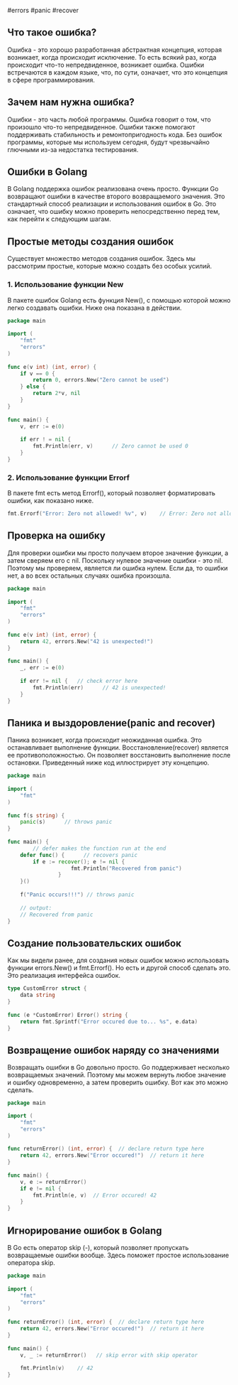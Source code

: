 #errors #panic #recover

## Что такое ошибка?

Ошибка - это хорошо разработанная абстрактная концепция, которая возникает, когда происходит исключение. То есть всякий раз, когда происходит что-то непредвиденное, возникает ошибка. Ошибки встречаются в каждом языке, что, по сути, означает, что это концепция в сфере программирования.

## Зачем нам нужна ошибка?

Ошибки - это часть любой программы. Ошибка говорит о том, что произошло что-то непредвиденное. Ошибки также помогают поддерживать стабильность и ремонтопригодность кода. Без ошибок программы, которые мы используем сегодня, будут чрезвычайно глючными из-за недостатка тестирования.

## Ошибки в Golang

В Golang поддержка ошибок реализована очень просто. Функции Go возвращают ошибки в качестве второго возвращаемого значения. Это стандартный способ реализации и использования ошибок в Go. Это означает, что ошибку можно проверить непосредственно перед тем, как перейти к следующим шагам.

## Простые методы создания ошибок

Существует множество методов создания ошибок. Здесь мы рассмотрим простые, которые можно создать без особых усилий.
### 1. Использование функции New

В пакете ошибок Golang есть функция New(), с помощью которой можно легко создавать ошибки. Ниже она показана в действии.

```go
package main
 
import (
    "fmt"
    "errors"
)
 
func e(v int) (int, error) {
    if v == 0 {
        return 0, errors.New("Zero cannot be used")
    } else {
        return 2*v, nil
    }
}
 
func main() {
    v, err := e(0)
     
    if err ! = nil {
        fmt.Println(err, v)      // Zero cannot be used 0
    }   
}
```

### 2. Использование функции Errorf

В пакете fmt есть метод Errorf(), который позволяет форматировать ошибки, как показано ниже.

```go
fmt.Errorf("Error: Zero not allowed! %v", v)    // Error: Zero not allowed! 0
```
## Проверка на ошибку

Для проверки ошибки мы просто получаем второе значение функции, а затем сверяем его с nil. Поскольку нулевое значение ошибки - это nil. Поэтому мы проверяем, является ли ошибка нулем. Если да, то ошибки нет, а во всех остальных случаях ошибка произошла.

```go
package main
 
import (
    "fmt"
    "errors"
)
 
func e(v int) (int, error) {
    return 42, errors.New("42 is unexpected!")
}
 
func main() {
    _, err := e(0)
     
    if err != nil {   // check error here
        fmt.Println(err)      // 42 is unexpected!
    }   
}
```
## Паника и выздоровление(panic and recover)

Паника возникает, когда происходит неожиданная ошибка. Это останавливает выполнение функции. Восстановление(recover) является ее противоположностью. Он позволяет восстановить выполнение после остановки. Приведенный ниже код иллюстрирует эту концепцию.

```go
package main
 
import (
    "fmt"
)
 
func f(s string) {
    panic(s)      // throws panic
}
 
func main() {
        // defer makes the function run at the end
    defer func() {      // recovers panic
        if e := recover(); e != nil {
                    fmt.Println("Recovered from panic")
	            }
    }()
     
    f("Panic occurs!!!") // throws panic 
     
    // output:
    // Recovered from panic
}
```
## Создание пользовательских ошибок

Как мы видели ранее, для создания новых ошибок можно использовать функции errors.New() и fmt.Errorf(). Но есть и другой способ сделать это. Это реализация интерфейса ошибок.

```go
type CustomError struct {
    data string
}
 
func (e *CustomError) Error() string {
    return fmt.Sprintf("Error occured due to... %s", e.data)
}
```
## Возвращение ошибок наряду со значениями

Возвращать ошибки в Go довольно просто. Go поддерживает несколько возвращаемых значений. Поэтому мы можем вернуть любое значение и ошибку одновременно, а затем проверить ошибку. Вот как это можно сделать.

```go
package main

import (
    "fmt"
    "errors"
)
 
func returnError() (int, error) {  // declare return type here
    return 42, errors.New("Error occured!")  // return it here
}
 
func main() {
    v, e := returnError()
    if e != nil {
        fmt.Println(e, v)  // Error occured! 42
    }
}
```
## Игнорирование ошибок в Golang

В Go есть оператор skip (-), который позволяет пропускать возвращаемые ошибки вообще. Здесь поможет простое использование оператора skip.

```go
package main
 
import (
    "fmt"
    "errors"
)
 
func returnError() (int, error) {  // declare return type here
    return 42, errors.New("Error occured!")  // return it here
}
 
func main() {
    v, _ := returnError()   // skip error with skip operator
     
    fmt.Println(v)    // 42
}
```